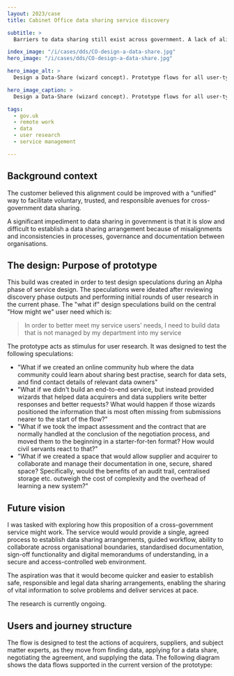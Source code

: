 ```yaml
---
layout: 2023/case
title: Cabinet Office data sharing service discovery

subtitle: >
  Barriers to data sharing still exist across government. A lack of alignment between organisations in data sharing systems and processes resulted in different approaches to navigating the complexities of legal and ethical compliance. It's hard and it takes forever...

index_image: "/i/cases/dds/CO-design-a-data-share.jpg"
hero_image: "/i/cases/dds/CO-design-a-data-share.jpg"

hero_image_alt: >
  Design a Data-Share (wizard concept). Prototype flows for all user-types.

hero_image_caption: >
  Design a Data-Share (wizard concept). Prototype flows for all user-types.

tags: 
  - gov.uk
  - remote work
  - data
  - user research
  - service management

---
```


## Background context

The customer believed this alignment could be improved with a “unified” way to facilitate voluntary, trusted, and responsible avenues for cross-government data sharing. 

A significant impediment to data sharing in government is that it is slow and difficult to establish a data sharing arrangement because of misalignments and inconsistencies in processes, governance and documentation between organisations.


## The design: Purpose of prototype

This build was created in order to test design speculations during an Alpha phase of service design.
The speculations were ideated after reviewing discovery phase outputs and performing initial rounds of user research in the current phase. The "what if" design speculations build on the central "How might we" user need which is:

>
> In order to better meet my service users' needs, 
> I need to build data that is not managed by my department into my service
>

The prototype acts as stimulus for user research. It was designed to test the following speculations:

- "What if we created an online community hub where the data community could learn about sharing best practise, search for data sets, and find contact details of relevant data owners"
- "What if we didn't build an end-to-end service, but instead provided wizards that helped data acquirers and data suppliers write better responses and better requests? What would happen if those wizards positioned the information that is most often missing from submissions nearer to the start of the flow?"
- "What if we took the impact assessment and the contract that are normally handled at the conclusion of the negotiation process, and moved them to the beginning in a starter-for-ten format? How would civil servants react to that?"
- "What if we created a space that would allow supplier and acquirer to collaborate and manage their documentation in one, secure, shared space? Specifically, would the benefits of an audit trail, centralised storage etc. outweigh the cost of complexity and the overhead of learning a new system?"



## Future vision

I was tasked with exploring how this proposition of a cross-government service might work. The service would would provide a single, agreed process to establish data sharing arrangements, guided workflow, ability to collaborate across organisational boundaries, standardised documentation, sign-off functionality and digital memorandums of understanding, in a secure and access-controlled web environment.

The aspiration was that it would become quicker and easier to establish safe, responsible and legal data sharing arrangements, enabling the sharing of vital information to solve problems and deliver services at pace.


The research is currently ongoing.

## Users and journey structure

The flow is designed to test the actions of acquirers, suppliers, and subject matter experts, as they move from finding data, applying for a data share, negotiating the agreement, and supplying the data.
The following diagram shows the data flows supported in the current version of the prototype:







